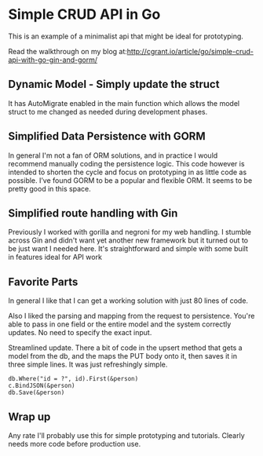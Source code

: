 # Simple CRUD API in Go
This is an example of a minimalist api that might be ideal for prototyping.

Read the walkthrough on my blog at:http://cgrant.io/article/go/simple-crud-api-with-go-gin-and-gorm/




## Dynamic Model - Simply update the struct
It has AutoMigrate enabled in the main function which allows the model struct to me changed as needed during development phases.

## Simplified Data Persistence with GORM
In general I'm not a fan of ORM solutions, and in practice I would recommend manually coding the persistence logic. This code however is intended to shorten the cycle and focus on prototyping in as little code as possible. I’ve found GORM to be a popular and flexible ORM. It seems to be pretty good in this space.

## Simplified route handling with Gin
Previously I worked with gorilla and negroni for my web handling. I stumble across Gin and didn't want yet another new framework but it turned out to be just want I needed here. It's straightforward and simple with some built in features ideal for API work

## Favorite Parts
In general I like that I can get a working solution with just 80 lines of code.

Also I liked the parsing and mapping from the request to persistence. You're able to pass in one field or the entire model and the system correctly updates. No need to specify the exact input.

Streamlined update. There a bit of code in the upsert method that gets a model from the db, and the maps the PUT body onto it, then saves it in three simple lines. It was just refreshingly simple.  

```
db.Where("id = ?", id).First(&person)
c.BindJSON(&person)
db.Save(&person)
```

## Wrap up
Any rate I'll probably use this for simple prototyping and tutorials. Clearly needs more code before production use.

